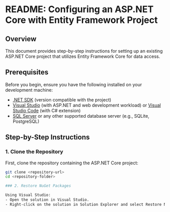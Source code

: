 # README: Configuring an ASP.NET Core with Entity Framework Project

## Overview
This document provides step-by-step instructions for setting up an existing ASP.NET Core project that utilizes Entity Framework Core for data access.

## Prerequisites

Before you begin, ensure you have the following installed on your development machine:

- [.NET SDK](https://dotnet.microsoft.com/download) (version compatible with the project)
- [Visual Studio](https://visualstudio.microsoft.com/) (with ASP.NET and web development workload) or [Visual Studio Code](https://code.visualstudio.com/) (with C# extension)
- [SQL Server](https://www.microsoft.com/en-us/sql-server/sql-server-downloads) or any other supported database server (e.g., SQLite, PostgreSQL)

## Step-by-Step Instructions

### 1. Clone the Repository

First, clone the repository containing the ASP.NET Core project:

```bash
git clone <repository-url>
cd <repository-folder>

### 2. Restore NuGet Packages

Using Visual Studio:
- Open the solution in Visual Studio.
- Right-click on the solution in Solution Explorer and select Restore NuGet Packages.
